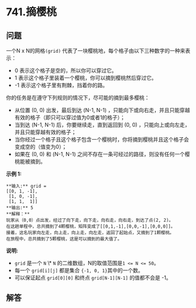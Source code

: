 # 741.摘樱桃

## 问题

一个N x N的网格`(grid)` 代表了一块樱桃地，每个格子由以下三种数字的一种来表示：

* 0 表示这个格子是空的，所以你可以穿过它。
* 1 表示这个格子里装着一个樱桃，你可以摘到樱桃然后穿过它。
* -1 表示这个格子里有荆棘，挡着你的路。

你的任务是在遵守下列规则的情况下，尽可能的摘到最多樱桃：

* 从位置 (0, 0) 出发，最后到达 (N-1, N-1) ，只能向下或向右走，并且只能穿越有效的格子（即只可以穿过值为0或者1的格子）；
* 当到达 (N-1, N-1) 后，你要继续走，直到返回到 (0, 0) ，只能向上或向左走，并且只能穿越有效的格子；
* 当你经过一个格子且这个格子包含一个樱桃时，你将摘到樱桃并且这个格子会变成空的（值变为0）；
* 如果在 (0, 0) 和 (N-1, N-1) 之间不存在一条可经过的路径，则没有任何一个樱桃能被摘到。

**示例 1:**

```
**输入:** grid =
[[0, 1, -1],
 [1, 0, -1],
 [1, 1,  1]]
**输出:** 5
**解释：**
玩家从（0,0）点出发，经过了向下走，向下走，向右走，向右走，到达了点(2, 2)。
在这趟单程中，总共摘到了4颗樱桃，矩阵变成了[[0,1,-1],[0,0,-1],[0,0,0]]。
接着，这名玩家向左走，向上走，向上走，向左走，返回了起始点，又摘到了1颗樱桃。
在旅程中，总共摘到了5颗樱桃，这是可以摘到的最大值了。

```

**说明:**

* `grid` 是一个 `N` \\* `N` 的二维数组，N的取值范围是`1 <= N <= 50`。
* 每一个 `grid[i][j]` 都是集合 `{-1, 0, 1}`其中的一个数。
* 可以保证起点 `grid[0][0]` 和终点 `grid[N-1][N-1]` 的值都不会是 -1。



## 解答


